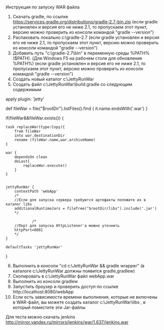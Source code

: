 ﻿Инструкция по запуску WAR файла

1) Скачать gradle, по ссылке https://services.gradle.org/distributions/gradle-2.7-bin.zip (если gradle установлен и версия его не ниже 2.1, то пропускаем этот пункт, версию можно проверить из консоли командой "gradle --version")
2) Распаковать локально с:\gradle-2.7 (если gradle установлен и версия его не ниже 2.1, то пропускаем этот пункт, версию можно проверить из консоли командой "gradle --version")
3) Добавить путь "c:\gradle-2.7\bin" в переменную среды %PATH% ($PATH). (Для Windows F5 на рабочем столе для обновления %PATH%) (если gradle установлен и версия его не ниже 2.1, то пропускаем этот пункт, версию можно проверить из консоли командой "gradle --version")
4) Создать новый каталог c:\JettyRunWar
5) Создать файл c:\JettyRunWar\build.gradle со следующим содержимым

apply plugin: 'jetty'

def fileWar = file("$rootDir").listFiles().find { it.name.endsWith('.war') }

if(fileWar&&fileWar.exists()) {

	task replaceWar(type:Copy){
		from fileWar
		into war.destinationDir
		rename (fileWar.name,war.archiveName)
	}

	war {
		dependsOn clean
		doLast{
			replaceWar.execute()
		}
	}


	jettyRunWar {
		contextPath 'webApp'
		/*
		//Если для запуска сервера требуются артефакты положите их в каталог libs
		additionalRuntimeJars = fileTree("$rootDir/libs").include('.jar')
		*/
		
                /*
		//Порт для запуска HttpListener'a можно уточнить
		httpPort=8081
		*/
	}

	defaultTasks 'jettyRunWar'

}

6) Выполнить в консоли "cd c:\JettyRunWar && gradle wrapper" (в каталоге c:\JettyRunWar должны появится gradle,gradlew)
7) Скопировать в c:\JettyRunWar файл webApp.war
8) Выполнить из консоли gradlew
9) Запустить броузер и проверить доступ по ссылке http://localhost:8080/webApp
10) Если есть зависимости времени выполнения, которые не включены в WAR-файл, вы можете создать каталог c:\JettyRunWar\libs , в который поместите эти Jar-файлы

Для теста можно скачать jenkins
http://mirror.yandex.ru/mirrors/jenkins/war/1.637/jenkins.war